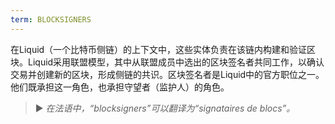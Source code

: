 ```yaml
---
term: BLOCKSIGNERS
---
```


在Liquid（一个比特币侧链）的上下文中，这些实体负责在该链内构建和验证区块。Liquid采用联盟模型，其中从联盟成员中选出的区块签名者共同工作，以确认交易并创建新的区块，形成侧链的共识。区块签名者是Liquid中的官方职位之一。他们既承担这一角色，也承担守望者（监护人）的角色。

> ► *在法语中，“blocksigners”可以翻译为“signataires de blocs”。*